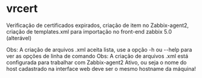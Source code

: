 # vrcert
Verificação de certificados expirados, criação de item no Zabbix-agent2, criação de templates.xml para importação no front-end zabbix 5.0 (alterável)

Obs: A criação de arquivos .xml aceita lista, use a opção -h ou --help para ver as opções de linha de comando
Obs: A criação de arquivos .xml está configurada para trabalhar com Zabbix-agent2 Ativo, ou seja o nome do host cadastrado na interface web
deve ser o mesmo hostname da máquina!

